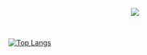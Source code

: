 <p align = "center">
<img src="https://capsule-render.vercel.app/api?type=waving&color=auto&height=300&section=header&text=Hello!&fontSize=70" />
</p>
<br>

[![Top Langs](https://github-readme-stats.vercel.app/api/top-langs/?username=hwangminwoo4)](https://github.com/anuraghazra/github-readme-stats)
